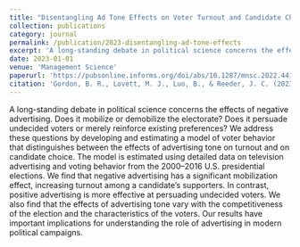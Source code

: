 ```yaml
---
title: "Disentangling Ad Tone Effects on Voter Turnout and Candidate Choice in Presidential Elections"
collection: publications
category: journal
permalink: /publication/2023-disentangling-ad-tone-effects
excerpt: 'A long-standing debate in political science concerns the effects of negative advertising.'
date: 2023-01-01
venue: 'Management Science'
paperurl: 'https://pubsonline.informs.org/doi/abs/10.1287/mnsc.2022.4410'
citation: 'Gordon, B. R., Lovett, M. J., Luo, B., & Reeder, J. C. (2023). &quot;Disentangling Ad Tone Effects on Voter Turnout and Candidate Choice in Presidential Elections.&quot; <i>Management Science</i>. 69(1), 220-243.'
---
```


A long-standing debate in political science concerns the effects of negative advertising. Does it mobilize or demobilize the electorate? Does it persuade undecided voters or merely reinforce existing preferences? We address these questions by developing and estimating a model of voter behavior that distinguishes between the effects of advertising tone on turnout and on candidate choice. The model is estimated using detailed data on television advertising and voting behavior from the 2000–2016 U.S. presidential elections. We find that negative advertising has a significant mobilization effect, increasing turnout among a candidate’s supporters. In contrast, positive advertising is more effective at persuading undecided voters. We also find that the effects of advertising tone vary with the competitiveness of the election and the characteristics of the voters. Our results have important implications for understanding the role of advertising in modern political campaigns.